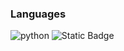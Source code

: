 ### Languages
![python](https://img.shields.io/badge/python-306998?style=for-the-badge&logo=python&logoColor=white)
![Static Badge](https://img.shields.io/badge/javascript-mine?style=for-the-badge&logo=JavaScript&color=blue)

<!--
**C0m0n/C0m0n** is a ✨ _special_ ✨ repository because its `README.md` (this file) appears on your GitHub profile.

Here are some ideas to get you started:

- 🔭 I’m currently working on ...
- 🌱 I’m currently learning ...
- 👯 I’m looking to collaborate on ...
- 🤔 I’m looking for help with ...
- 💬 Ask me about ...
- 📫 How to reach me: ...
- 😄 Pronouns: ...
- ⚡ Fun fact: ...
-->
